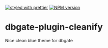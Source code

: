 [![styled with prettier](https://img.shields.io/badge/styled_with-prettier-ff69b4.svg)](https://github.com/prettier/prettier)
[![NPM version](https://img.shields.io/npm/v/dbgate-plugin-cleanify.svg)](https://www.npmjs.com/package/dbgate-plugin-cleanify)

# dbgate-plugin-cleanify

Nice clean blue theme for dbgate
